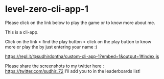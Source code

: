 # level-zero-cli-app-1
Please click on the link below to play the game or to know more about me. 

This is a cli-app.

Click on the link > find the play button > click on the play button to know more or play the by just entering your name :)

https://repl.it/@sudhirdontha/custom-cli-app-1?embed=1&output=1#index.js

Please share the screenshots to my twitter here : https://twitter.com/sudhir_72 I'll add you to in the leaderboards list!



